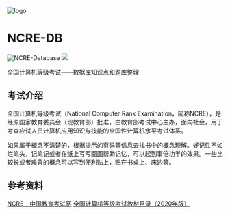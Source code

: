 ![logo](D:\code\NCRE\images\logo.png)

# NCRE-DB

![NCRE-Database](https://img.shields.io/badge/NCRE--DATABASE-3-ff69b4) ![](https://img.shields.io/badge/NCRE--DATABASE-4-orange)

全国计算机等级考试——数据库知识点和题库整理



## 考试介绍

全国计算机等级考试（National Computer Rank Examination，简称NCRE），是经原国家教育委员会（现教育部）批准，由教育部考试中心主办，面向社会，用于考查应试人员计算机应用知识与技能的全国性计算机水平考试体系。

如果属于概念不清楚的，根据提示的页码等信息去找书中的概念理解。好记性不如烂笔头，记笔记或者在纸上写写画画帮助记忆，可以起到事倍功半的效果。一些比较长或者难背的概念可以写到便利贴上，贴在书桌上、床边等。





## 参考资料

[NCRE - 中国教育考试网](http://ncre.neea.edu.cn)
[全国计算机等级考试教材目录（2020年版）](http://ncre.neea.edu.cn/html1/report/19124/257-1.htm)